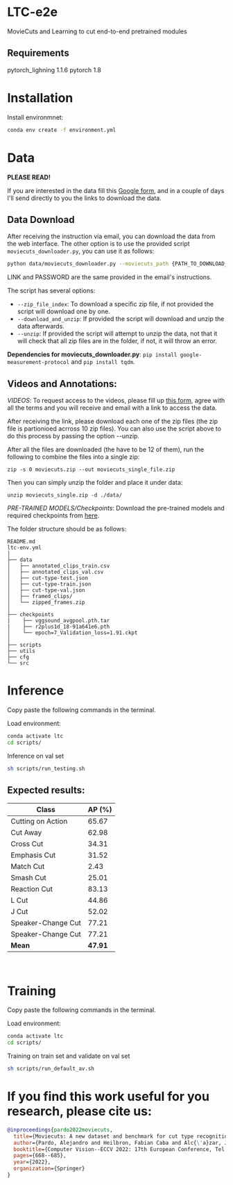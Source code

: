 # LTC-e2e
MovieCuts and Learning to cut end-to-end pretrained modules

## Requirements

pytorch_lighning 1.1.6
pytorch 1.8

# Installation

Install environmnet:
```bash
conda env create -f environment.yml
```

# Data

**PLEASE READ!**

If you are interested in the data fill this [Google form](https://forms.gle/FUNnZ8wpYRCspTJq9), and in a couple of days I'll send directly to you the  links to download the data. 

## Data Download

After receiving the instruction via email, you can download the data from the web interface. The other option is to use the provided script `moviecuts_downloader.py`, you can use it as follows:

```bash
python data/moviecuts_downloader.py --moviecuts_path {PATH_TO_DOWNLOAD_MOVIECUTS} --download_link {LINK} --password {PASSWORD}
```

LINK and PASSWORD are the same provided in the email's instructions.

The script has several options:
- `--zip_file_index`: To download a specific zip file, if not provided the script will download one by one.
- `--download_and_unzip`: If provided the script will download and unzip the data afterwards.
- `--unzip`: If provided the script will attempt to unzip the data, not that it will check that all zip files are in the folder, if not, it will throw an error.

**Dependencies for moviecuts_downloader.py**: `pip install google-measurement-protocol` and `pip install tqdm`.

## Videos and Annotations:

*VIDEOS*: To request access to the videos, please fill up [this form](https://forms.gle/FUNnZ8wpYRCspTJq9), agree with all the terms and you will receive and email with a link to access the data.

After receiving the link, please download each one of the zip files (the zip file is partionioed acrross 10 zip files). You can also use the script above to do this process by passing the option --unzip.

After all the files are downloaded (the have to be 12 of them), run the following to combine the files into a single zip:

` zip -s 0 moviecuts.zip --out moviecuts_single_file.zip `

Then you can simply unzip the folder and place it under data:

`unzip moviecuts_single.zip -d ./data/ `

*PRE-TRAINED MODELS/Checkpoints*: Download the pre-trained models and required checkpoints from [here](https://drive.google.com/drive/folders/1SrtYl2E1ftv6tikwiSz_38JjgTplLT-c?usp=sharing).


The folder structure should be as follows:
```
README.md
ltc-env.yml
│
├── data
│   ├── annotated_clips_train.csv
│   ├── annotated_clips_val.csv
│   ├── cut-type-test.json
│   ├── cut-type-train.json
│   ├── cut-type-val.json
│   ├── framed_clips/
│   └── zipped_frames.zip
│
├── checkpoints
|    ├── vggsound_avgpool.pth.tar
|    ├── r2plus1d_18-91a641e6.pth
│    └── epoch=7_Validation_loss=1.91.ckpt
│
├── scripts
├── utils
├── cfg
└── src
```

# Inference


Copy paste the following commands in the terminal. </br>


Load environment: 
```bash
conda activate ltc
cd scripts/
```

Inference on val set 
```bash
sh scripts/run_testing.sh
```

## Expected results:

| **Class**         | **AP** (%)|
|-------------------|-------|
| Cutting on Action | 65.67 |
| Cut Away          | 62.98 |
| Cross Cut         | 34.31 |
| Emphasis Cut      | 31.52 |
| Match Cut         | 2.43  |
| Smash Cut         | 25.01 |
| Reaction Cut      | 83.13 |
| L Cut             | 44.86 |
| J Cut             | 52.02 |
| Speaker-Change Cut| 77.21 |
| Speaker-Change Cut| 77.21 |
| **Mean**          | **47.91** |
</br>

# Training

Copy paste the following commands in the terminal. </br>


Load environment: 
```bash
conda activate ltc
cd scripts/
```

Training on train set and validate on val set 
```bash
sh scripts/run_default_av.sh
```


# If you find this work useful for you research, please cite us:
```bibtex
@inproceedings{pardo2022moviecuts,
  title={Moviecuts: A new dataset and benchmark for cut type recognition},
  author={Pardo, Alejandro and Heilbron, Fabian Caba and Alc{\'a}zar, Juan Le{\'o}n and Thabet, Ali and Ghanem, Bernard},
  booktitle={Computer Vision--ECCV 2022: 17th European Conference, Tel Aviv, Israel, October 23--27, 2022, Proceedings, Part VII},
  pages={668--685},
  year={2022},
  organization={Springer}
}
```
